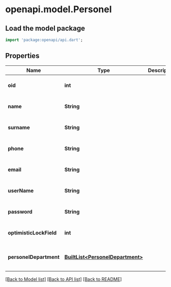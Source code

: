 # openapi.model.Personel

## Load the model package
```dart
import 'package:openapi/api.dart';
```

## Properties
Name | Type | Description | Notes
------------ | ------------- | ------------- | -------------
**oid** | **int** |  | [optional] [default to null]
**name** | **String** |  | [optional] [default to null]
**surname** | **String** |  | [optional] [default to null]
**phone** | **String** |  | [optional] [default to null]
**email** | **String** |  | [optional] [default to null]
**userName** | **String** |  | [optional] [default to null]
**password** | **String** |  | [optional] [default to null]
**optimisticLockField** | **int** |  | [optional] [default to null]
**personelDepartment** | [**BuiltList&lt;PersonelDepartment&gt;**](PersonelDepartment.md) |  | [optional] [default to const []]

[[Back to Model list]](../README.md#documentation-for-models) [[Back to API list]](../README.md#documentation-for-api-endpoints) [[Back to README]](../README.md)


